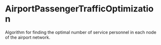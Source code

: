 # AirportPassengerTrafficOptimization
Algorithm for finding the optimal number of service personnel in each node of the airport network.
